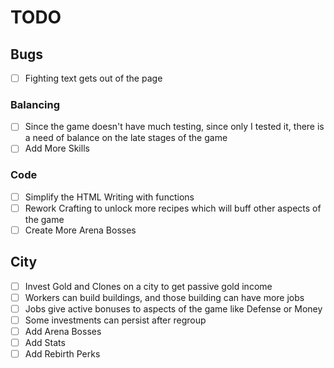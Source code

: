 # TODO

## Bugs

- [ ] Fighting text gets out of the page

### Balancing

- [ ] Since the game doesn't have much testing, since only I tested it, there is a need of balance on the late stages of the game
- [ ] Add More Skills

### Code

- [ ] Simplify the HTML Writing with functions
- [ ] Rework Crafting to unlock more recipes which will buff other aspects of the game
- [ ] Create More Arena Bosses

## City

- [ ] Invest Gold and Clones on a city to get passive gold income
- [ ] Workers can build buildings, and those building can have more jobs
- [ ] Jobs give active bonuses to aspects of the game like Defense or Money
- [ ] Some investments can persist after regroup
- [ ] Add Arena Bosses
- [ ] Add Stats
- [ ] Add Rebirth Perks
